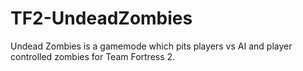 # TF2-UndeadZombies
Undead Zombies is a gamemode which pits players vs AI and player controlled zombies for Team Fortress 2.
